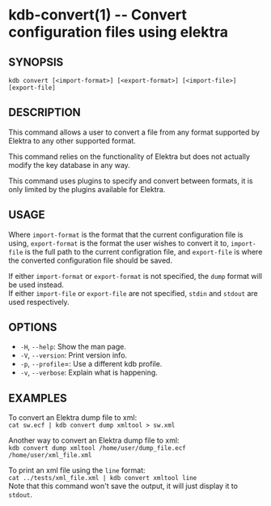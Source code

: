 kdb-convert(1) -- Convert configuration files using elektra
===========================================================

## SYNOPSIS

`kdb convert [<import-format>] [<export-format>] [<import-file>] [export-file]`  


## DESCRIPTION

This command allows a user to convert a file from any format supported by Elektra to any other supported format.  

This command relies on the functionality of Elektra but does not actually modify the key database in any way.  

This command uses plugins to specify and convert between formats, it is only limited by the plugins available for Elektra.  

## USAGE

Where `import-format` is the format that the current configuration file is using, `export-format` is the format the user wishes to convert it to, `import-file` is the full path to the current configration file, and `export-file` is where the converted configuration file should be saved.  

If either `import-format` or `export-format` is not specified, the `dump` format will be used instead.  
If either `import-file` or `export-file` are not specified, `stdin` and `stdout` are used respectively.  

## OPTIONS

- `-H`, `--help`:
  Show the man page.
- `-V`, `--version`:
  Print version info.
- `-p`, `--profile`=<profile>:
  Use a different kdb profile.
- `-v`, `--verbose`:
  Explain what is happening.


## EXAMPLES

To convert an Elektra dump file to xml:  
	`cat sw.ecf | kdb convert dump xmltool > sw.xml`  

Another way to convert an Elektra dump file to xml:  
	`kdb convert dump xmltool /home/user/dump_file.ecf /home/user/xml_file.xml`  

To print an xml file using the `line` format:  
	`cat ../tests/xml_file.xml | kdb convert xmltool line`  
Note that this command won't save the output, it will just display it to `stdout`.


